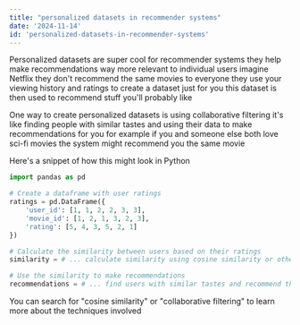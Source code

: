 ```yaml
---
title: "personalized datasets in recommender systems"
date: '2024-11-14'
id: 'personalized-datasets-in-recommender-systems'
---
```


Personalized datasets are super cool for recommender systems  they help make recommendations way more relevant to individual users  imagine Netflix  they don't recommend the same movies to everyone  they use your viewing history and ratings to create a dataset just for you  this dataset is then used to recommend stuff you'll probably like 

One way to create personalized datasets is using collaborative filtering  it's like finding people with similar tastes and using their data to make recommendations for you  for example  if you and someone else both love sci-fi movies  the system might recommend you the same movie  

Here's a snippet of how this might look in Python  

```python
import pandas as pd

# Create a dataframe with user ratings
ratings = pd.DataFrame({
    'user_id': [1, 1, 2, 2, 3, 3],
    'movie_id': [1, 2, 1, 3, 2, 3],
    'rating': [5, 4, 3, 5, 2, 1]
})

# Calculate the similarity between users based on their ratings
similarity = # ... calculate similarity using cosine similarity or other methods

# Use the similarity to make recommendations
recommendations = # ... find users with similar tastes and recommend their favorite items
```

You can search for "cosine similarity" or "collaborative filtering" to learn more about the techniques involved
